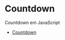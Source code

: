 # Countdown
 Countdown em JavaScript

 <ul>
    <li><a href="https://mmouralmelo.github.io/Countdown/">Countdown</a></li>
 </ul>
